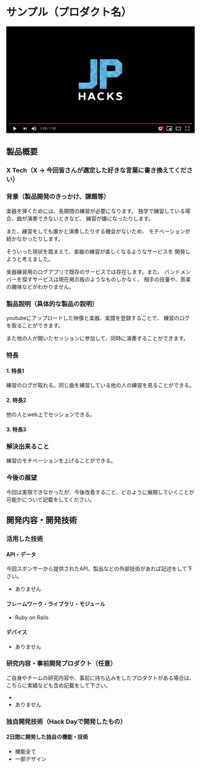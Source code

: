 # サンプル（プロダクト名）

[![Product Name](image.png)](https://www.youtube.com/watch?v=G5rULR53uMk)

## 製品概要
### X Tech（X → 今回皆さんが選定した好きな言葉に書き換えてください）

### 背景（製品開発のきっかけ、課題等）

楽器を弾くためには、長期間の練習が必要になります。
独学で練習している場合、曲が演奏できないときなど、
練習が嫌になったりします。

また、練習をしても誰かと演奏したりする機会がないため、
モチベーションが続かなかったりします。

そういった現状を踏まえて、楽器の練習が楽しくなるようなサービスを
開発しようと考えました。

楽器練習用のログアプリで既存のサービスでは存在します。また、
バンドメンバーを探すサービスは現在掲示板のようなものしかなく、
相手の技量や、音楽の趣味などがわかりません。

### 製品説明（具体的な製品の説明）
youtubeにアップロードした映像と楽器、楽譜を登録することで、
練習のログを取ることができます。

また他の人が開いたセッションに参加して、同時に演奏することができます。

### 特長

#### 1. 特長1
練習のログが取れる。同じ曲を練習している他の人の練習を見ることができる。

#### 2. 特長2
他の人とweb上でセッションできる。

#### 3. 特長3

### 解決出来ること
練習のモチベーションを上げることができる。


### 今後の展望
今回は実現できなかったが、今後改善すること、どのように展開していくことが可能かについて記載をしてください。


## 開発内容・開発技術
### 活用した技術
#### API・データ
今回スポンサーから提供されたAPI、製品などの外部技術があれば記述をして下さい。

* ありません

#### フレームワーク・ライブラリ・モジュール
* Ruby on Rails

#### デバイス
* ありません

### 研究内容・事前開発プロダクト（任意）
ご自身やチームの研究内容や、事前に持ち込みをしたプロダクトがある場合は、こちらに実績なども含め記載をして下さい。

* 
* ありません


### 独自開発技術（Hack Dayで開発したもの）
#### 2日間に開発した独自の機能・技術
* 機能全て
* 一部デザイン
